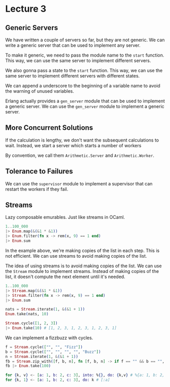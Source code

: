 # Lecture 3

## Generic Servers

We have written a couple of servers so far, but they are not generic. We can write a generic server that can be used to implement any server.

To make it generic, we need to pass the module name to the `start` function. This way, we can use the same server to implement different servers.

We also gonna pass a state to the `start` function. This way, we can use the same server to implement different servers with different states.

We can append a underscore to the beginning of a variable name to avoid the warning of unused variables.

Erlang actually provides a `gen_server` module that can be used to implement a generic server. We can use the `gen_server` module to implement a generic server.

## More Concurrent Solutions

If the calculation is lengthy, we don't want the subsequent calculations to wait. Instead, we start a server which starts a number of workers

By convention, we call them `Arithmetic.Server` and `Arithmetic.Worker`.

## Tolerance to Failures

We can use the `supervisor` module to implement a supervisor that can restart the workers if they fail.

## Streams

Lazy composable emurables. Just like streams in OCaml.

```elixir
1..100_000
|> Enum.map(&(&1 * &1))
|> Enum.filter(fn x -> rem(x, 9) == 1 end)
|> Enum.sum
```

In the example above, we're making copies of the list in each step. This is not efficient. We can use streams to avoid making copies of the list.

The idea of using streams is to avoid making copies of the list. We can use the `Stream` module to implement streams. Instead of making copies of the list, it doesn't compute the next element until it's needed.

```elixir
1..100_000
|> Stream.map(&(&1 * &1))
|> Stream.filter(fn x -> rem(x, 9) == 1 end)
|> Enum.sum
```

```elixir
nats = Stream.iterate(1, &(&1 + 1))
Enum.take(nats, 10)
```

```elixir
Stream.cycle([1, 2, 3])
|> Enum.take(10) # [1, 2, 3, 1, 2, 3, 1, 2, 3, 1]
```

We can implement a fizzbuzz with cycles.

```elixir
f = Stream.cycle(["", "", "Fizz"])
b = Stream.cycle(["", "", "", "", "Buzz"])
n = Stream.iterate(1, &(&1 + 1))
fb = Stream.zip_with([f, b, n], fn [f, b, n] -> if f == "" && b == "", do: n, else: f <> b end)
fb |> Enum.take(100)
```

```elixir
for {k, v} <- [a: 1, b: 2, c: 3], into: %{}, do: {k,v} # %{a: 1, b: 2, c: 3}
for {k, 1} <- [a: 1, b: 2, c: 3], do: k # [:a]
```
